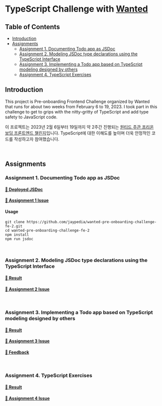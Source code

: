 # TypeScript Challenge with [Wanted](https://www.wanted.co.kr/)

## Table of Contents

- [Introduction](#introduction)
- [Assignments](#assignments)
  - [Assignment 1. Documenting Todo app as JSDoc](#assignment-1-documenting-todo-app-as-jsdoc)
  - [Assignment 2. Modeling JSDoc type declarations using the TypeScript Interface](#assignment-2-modeling-jsdoc-type-declarations-using-the-typescript-interface)
  - [Assignment 3. Implementing a Todo app based on TypeScript modeling designed by others](#assignment-3-implementing-a-todo-app-based-on-typescript-modeling-designed-by-others)
  - [Assignment 4. TypeScript Exercises](#assignment-4-typescript-exercises)

## Introduction

This project is Pre-onboarding Frontend Challenge organized by Wanted that runs for about two weeks from February 6 to 19, 2023. I took part in this challenge to get to grips with the nitty-gritty of TypeScript and add type safety to JavaScript code.

이 프로젝트는 2023년 2월 6일부터 19일까지 약 2주간 진행되는 [원티드 주관 프리온보딩 프론트엔드 챌린지](https://www.wanted.co.kr/events/pre_challenge_fe_6)입니다. TypeScript에 대한 이해도를 높이며 더욱 안정적인 코드를 작성하고자 참여했습니다.

<br>

## Assignments

### Assignment 1. Documenting Todo app as JSDoc

#### [🔗 Deployed JSDoc](https://jaypedia.github.io/wanted-pre-onboarding-challenge-fe-2/index.html)

#### [📄 Assignment 1 Issue](https://github.com/jaypedia/wanted-pre-onboarding-challenge-fe-2/issues/1)

#### Usage

```
git clone https://github.com/jaypedia/wanted-pre-onboarding-challenge-fe-2.git
cd wanted-pre-onboarding-challenge-fe-2
npm install
npm run jsdoc
```

<br>

### Assignment 2. Modeling JSDoc type declarations using the TypeScript Interface

#### [🔗 Result](https://github.com/jaypedia/wanted-pre-onboarding-challenge-fe-2/blob/main/src/index.ts)

#### [📄 Assignment 2 Issue](https://github.com/jaypedia/wanted-pre-onboarding-challenge-fe-2/issues/3)

<br>

### Assignment 3. Implementing a Todo app based on TypeScript modeling designed by others

#### [🔗 Result]()

#### [📄 Assignment 3 Issue](https://github.com/jaypedia/wanted-pre-onboarding-challenge-fe-2/issues/3)

#### [💬 Feedback](https://github.com/jaypedia/wanted-pre-onboarding-challenge-fe-2/pull/5)

<br>

### Assignment 4. TypeScript Exercises

#### [🔗 Result](https://github.com/jaypedia/wanted-pre-onboarding-challenge-fe-2/tree/main/ts-exercises)

#### [📄 Assignment 4 Issue](https://github.com/jaypedia/wanted-pre-onboarding-challenge-fe-2/issues/6)

<br>
